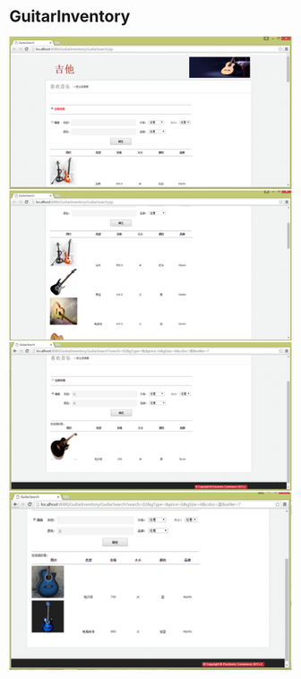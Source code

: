 # GuitarInventory
![frontpage](https://github.com/Rutabaga1/GuitarInventory/blob/master/01-1.PNG)
![frontpage2](https://github.com/Rutabaga1/GuitarInventory/blob/master/01-2.PNG)
![searchResult](https://github.com/Rutabaga1/GuitarInventory/blob/master/Search.PNG)
![searchpage2](https://github.com/Rutabaga1/GuitarInventory/blob/master/Search-2.PNG)
